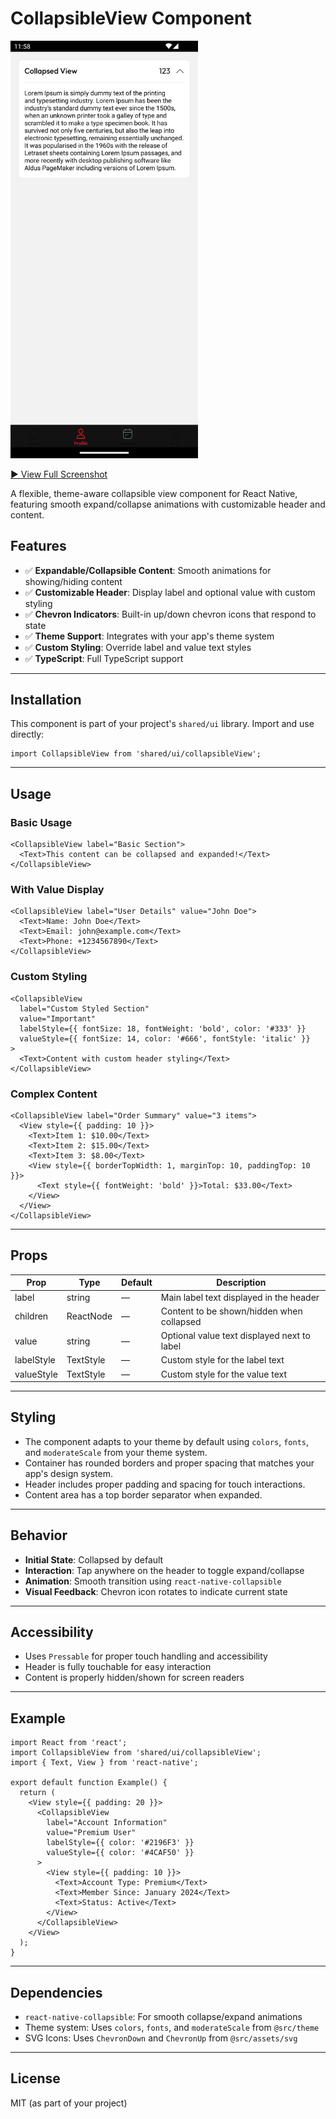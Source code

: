 # CollapsibleView Component

<img src="../screenshot/collapsibleView.png" alt="CollapsibleView Example" width="300" />

[▶️ View Full Screenshot](../screenshot/collapsibleView.png)

A flexible, theme-aware collapsible view component for React Native, featuring smooth expand/collapse animations with customizable header and content.

## Features

- ✅ **Expandable/Collapsible Content**: Smooth animations for showing/hiding content
- ✅ **Customizable Header**: Display label and optional value with custom styling
- ✅ **Chevron Indicators**: Built-in up/down chevron icons that respond to state
- ✅ **Theme Support**: Integrates with your app's theme system
- ✅ **Custom Styling**: Override label and value text styles
- ✅ **TypeScript**: Full TypeScript support

---

## Installation

This component is part of your project's `shared/ui` library. Import and use directly:

```tsx
import CollapsibleView from 'shared/ui/collapsibleView';
```

---

## Usage

### Basic Usage

```tsx
<CollapsibleView label="Basic Section">
  <Text>This content can be collapsed and expanded!</Text>
</CollapsibleView>
```

### With Value Display

```tsx
<CollapsibleView label="User Details" value="John Doe">
  <Text>Name: John Doe</Text>
  <Text>Email: john@example.com</Text>
  <Text>Phone: +1234567890</Text>
</CollapsibleView>
```

### Custom Styling

```tsx
<CollapsibleView
  label="Custom Styled Section"
  value="Important"
  labelStyle={{ fontSize: 18, fontWeight: 'bold', color: '#333' }}
  valueStyle={{ fontSize: 14, color: '#666', fontStyle: 'italic' }}
>
  <Text>Content with custom header styling</Text>
</CollapsibleView>
```

### Complex Content

```tsx
<CollapsibleView label="Order Summary" value="3 items">
  <View style={{ padding: 10 }}>
    <Text>Item 1: $10.00</Text>
    <Text>Item 2: $15.00</Text>
    <Text>Item 3: $8.00</Text>
    <View style={{ borderTopWidth: 1, marginTop: 10, paddingTop: 10 }}>
      <Text style={{ fontWeight: 'bold' }}>Total: $33.00</Text>
    </View>
  </View>
</CollapsibleView>
```

---

## Props

| Prop       | Type      | Default | Description                                 |
| ---------- | --------- | ------- | ------------------------------------------- |
| label      | string    | —       | Main label text displayed in the header     |
| children   | ReactNode | —       | Content to be shown/hidden when collapsed   |
| value      | string    | —       | Optional value text displayed next to label |
| labelStyle | TextStyle | —       | Custom style for the label text             |
| valueStyle | TextStyle | —       | Custom style for the value text             |

---

## Styling

- The component adapts to your theme by default using `colors`, `fonts`, and `moderateScale` from your theme system.
- Container has rounded borders and proper spacing that matches your app's design system.
- Header includes proper padding and spacing for touch interactions.
- Content area has a top border separator when expanded.

---

## Behavior

- **Initial State**: Collapsed by default
- **Interaction**: Tap anywhere on the header to toggle expand/collapse
- **Animation**: Smooth transition using `react-native-collapsible`
- **Visual Feedback**: Chevron icon rotates to indicate current state

---

## Accessibility

- Uses `Pressable` for proper touch handling and accessibility
- Header is fully touchable for easy interaction
- Content is properly hidden/shown for screen readers

---

## Example

```tsx
import React from 'react';
import CollapsibleView from 'shared/ui/collapsibleView';
import { Text, View } from 'react-native';

export default function Example() {
  return (
    <View style={{ padding: 20 }}>
      <CollapsibleView
        label="Account Information"
        value="Premium User"
        labelStyle={{ color: '#2196F3' }}
        valueStyle={{ color: '#4CAF50' }}
      >
        <View style={{ padding: 10 }}>
          <Text>Account Type: Premium</Text>
          <Text>Member Since: January 2024</Text>
          <Text>Status: Active</Text>
        </View>
      </CollapsibleView>
    </View>
  );
}
```

---

## Dependencies

- `react-native-collapsible`: For smooth collapse/expand animations
- Theme system: Uses `colors`, `fonts`, and `moderateScale` from `@src/theme`
- SVG Icons: Uses `ChevronDown` and `ChevronUp` from `@src/assets/svg`

---

## License

MIT (as part of your project)
